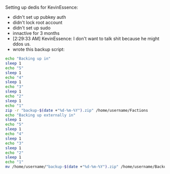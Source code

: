 Setting up dedis for KevinEssence:
 * didn't set up pubkey auth
 * didn't lock root account
 * didn't set up sudo
 * innactive for 3 months
 * [2:29:33 AM] KevinEssence: I don't want to talk shit because he might ddos us.
 * wrote this backup script:

```bash
echo "Backing up in"
sleep 1
echo "5"
sleep 1
echo "4"
sleep 1
echo "3"
sleep 1
echo "2"
sleep 1
echo "1"
zip -r "backup-$(date +"%d-%m-%Y").zip" /home/username/Factions
echo "Backing up externally in"
sleep 1
echo "5"
sleep 1
echo "4"
sleep 1
echo "3"
sleep 1
echo "2"
sleep 1
echo "1"
mv /home/username/"backup-$(date +"%d-%m-%Y").zip" /home/username/Backup_3
```
